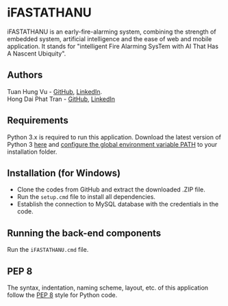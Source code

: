iFASTATHANU
===========
iFASTATHANU is an early-fire-alarming system, combining the strength of embedded system, artificial intelligence and the ease of web and mobile application. It stands for "intelligent Fire Alarming SysTem with AI That Has A Nascent Ubiquity".

Authors
---------
Tuan Hung Vu - [GitHub](https://github.com/hungvutuan), [LinkedIn](https://www.linkedin.com/in/tuan-hung-vu-734349192/).\
Hong Dai Phat Tran - [GitHub](https://github.com/costelo789), [LinkedIn](https://www.linkedin.com/in/phat-tran-hong-dai-2697b2198/)

Requirements 
------------
Python 3.x is required to run this application. Download the latest version of Python 3 [here](https://www.python.org/downloads/) and [configure the global environment variable PATH](https://geek-university.com/python/add-python-to-the-windows-path/) to your installation folder.

Installation (for Windows)
--------------------------
- Clone the codes from GitHub and extract the downloaded .ZIP file.
- Run the `setup.cmd` file to install all dependencies.
- Establish the connection to MySQL database with the credentials in the code.

Running the back-end components
-------------------------------
Run the `iFASTATHANU.cmd` file.

PEP 8 
-----
The syntax, indentation, naming scheme, layout, etc. of this application follow the [PEP 8](https://www.python.org/dev/peps/pep-0008/) style for Python code.
